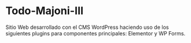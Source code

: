 # Todo-Majoni-III
Sitio Web desarrollado con el CMS WordPress haciendo uso de los siguientes plugins para componentes principales: Elementor y WP Forms.
